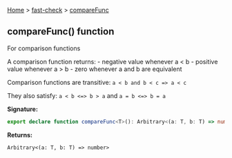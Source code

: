 [Home](/) &gt; [fast-check](../fast-check.md) &gt; [compareFunc](compareFunc.md)

## compareFunc() function

For comparison functions

A comparison function returns: - negative value whenever a &lt; b - positive value whenever a &gt; b - zero whenever a and b are equivalent

Comparison functions are transitive: `a < b and b < c => a < c`

They also satisfy: `a < b <=> b > a` and `a = b <=> b = a`

<b>Signature:</b>

```typescript
export declare function compareFunc<T>(): Arbitrary<(a: T, b: T) => number>;
```
<b>Returns:</b>

`Arbitrary<(a: T, b: T) => number>`

